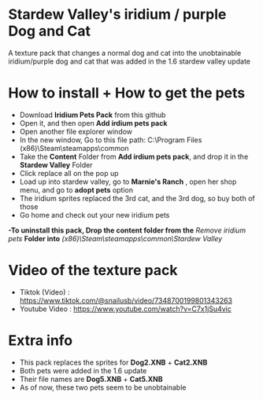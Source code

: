 # Stardew Valley's iridium / purple Dog and Cat
A texture pack that changes a normal dog and cat into the unobtainable iridium/purple dog and cat that was added in the 1.6 stardew valley update 

# How to install + How to get the pets
- Download **Iridium Pets Pack** from this github
- Open it, and then open **Add irdium pets pack**
- Open another file explorer window 
- In the new window, Go to this file path: C:\Program Files (x86)\Steam\steamapps\common
- Take the **Content** Folder from **Add irdium pets pack**, and drop it in the **Stardew Valley** Folder
- Click replace all on the pop up
- Load up into stardew valley, go to **Marnie's Ranch** , open her shop menu, and go to **adopt pets** option
- The iridium sprites replaced the 3rd cat, and the 3rd dog, so buy both of those
- Go home and check out your new iridium pets

**-To uninstall this pack, Drop the content folder from the** *Remove iridium pets* **Folder into** *(x86)\Steam\steamapps\common\Stardew Valley*

# Video of the texture pack
- Tiktok (Video) : https://www.tiktok.com/@snailusb/video/7348700199801343263
- Youtube Video : https://www.youtube.com/watch?v=C7x1jSu4vic

# Extra info
- This pack replaces the sprites for **Dog2.XNB** + **Cat2.XNB**
- Both pets were added in the 1.6 update
- Their file names are **Dog5.XNB** + **Cat5.XNB**
- As of now, these two pets seem to be unobtainable


